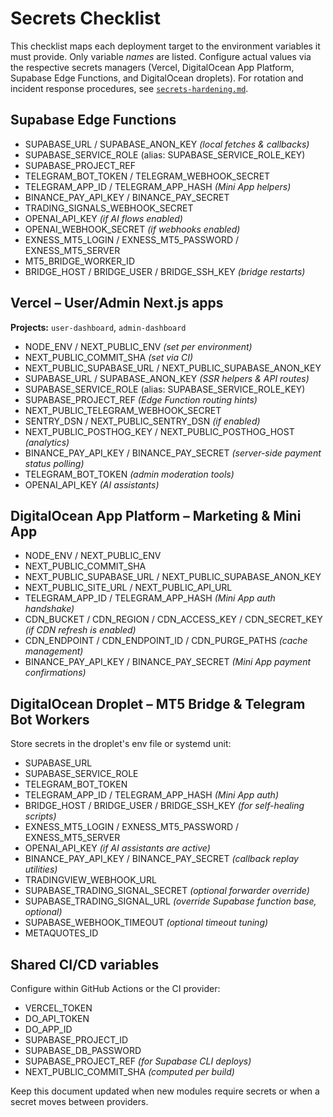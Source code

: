 # Secrets Checklist

This checklist maps each deployment target to the environment variables it must
provide. Only variable _names_ are listed. Configure actual values via the
respective secrets managers (Vercel, DigitalOcean App Platform, Supabase Edge
Functions, and DigitalOcean droplets). For rotation and incident response
procedures, see [`secrets-hardening.md`](./secrets-hardening.md).

## Supabase Edge Functions

- SUPABASE_URL / SUPABASE_ANON_KEY _(local fetches & callbacks)_
- SUPABASE_SERVICE_ROLE (alias: SUPABASE_SERVICE_ROLE_KEY)
- SUPABASE_PROJECT_REF
- TELEGRAM_BOT_TOKEN / TELEGRAM_WEBHOOK_SECRET
- TELEGRAM_APP_ID / TELEGRAM_APP_HASH _(Mini App helpers)_
- BINANCE_PAY_API_KEY / BINANCE_PAY_SECRET
- TRADING_SIGNALS_WEBHOOK_SECRET
- OPENAI_API_KEY _(if AI flows enabled)_
- OPENAI_WEBHOOK_SECRET _(if webhooks enabled)_
- EXNESS_MT5_LOGIN / EXNESS_MT5_PASSWORD / EXNESS_MT5_SERVER
- MT5_BRIDGE_WORKER_ID
- BRIDGE_HOST / BRIDGE_USER / BRIDGE_SSH_KEY _(bridge restarts)_

## Vercel – User/Admin Next.js apps

**Projects:** `user-dashboard`, `admin-dashboard`

- NODE_ENV / NEXT_PUBLIC_ENV _(set per environment)_
- NEXT_PUBLIC_COMMIT_SHA _(set via CI)_
- NEXT_PUBLIC_SUPABASE_URL / NEXT_PUBLIC_SUPABASE_ANON_KEY
- SUPABASE_URL / SUPABASE_ANON_KEY _(SSR helpers & API routes)_
- SUPABASE_SERVICE_ROLE (alias: SUPABASE_SERVICE_ROLE_KEY)
- SUPABASE_PROJECT_REF _(Edge Function routing hints)_
- NEXT_PUBLIC_TELEGRAM_WEBHOOK_SECRET
- SENTRY_DSN / NEXT_PUBLIC_SENTRY_DSN _(if enabled)_
- NEXT_PUBLIC_POSTHOG_KEY / NEXT_PUBLIC_POSTHOG_HOST _(analytics)_
- BINANCE_PAY_API_KEY / BINANCE_PAY_SECRET _(server-side payment status
  polling)_
- TELEGRAM_BOT_TOKEN _(admin moderation tools)_
- OPENAI_API_KEY _(AI assistants)_

## DigitalOcean App Platform – Marketing & Mini App

- NODE_ENV / NEXT_PUBLIC_ENV
- NEXT_PUBLIC_COMMIT_SHA
- NEXT_PUBLIC_SUPABASE_URL / NEXT_PUBLIC_SUPABASE_ANON_KEY
- NEXT_PUBLIC_SITE_URL / NEXT_PUBLIC_API_URL
- TELEGRAM_APP_ID / TELEGRAM_APP_HASH _(Mini App auth handshake)_
- CDN_BUCKET / CDN_REGION / CDN_ACCESS_KEY / CDN_SECRET_KEY _(if CDN refresh is
  enabled)_
- CDN_ENDPOINT / CDN_ENDPOINT_ID / CDN_PURGE_PATHS _(cache management)_
- BINANCE_PAY_API_KEY / BINANCE_PAY_SECRET _(Mini App payment confirmations)_

## DigitalOcean Droplet – MT5 Bridge & Telegram Bot Workers

Store secrets in the droplet's env file or systemd unit:

- SUPABASE_URL
- SUPABASE_SERVICE_ROLE
- TELEGRAM_BOT_TOKEN
- TELEGRAM_APP_ID / TELEGRAM_APP_HASH _(Mini App auth)_
- BRIDGE_HOST / BRIDGE_USER / BRIDGE_SSH_KEY _(for self-healing scripts)_
- EXNESS_MT5_LOGIN / EXNESS_MT5_PASSWORD / EXNESS_MT5_SERVER
- OPENAI_API_KEY _(if AI assistants are active)_
- BINANCE_PAY_API_KEY / BINANCE_PAY_SECRET _(callback replay utilities)_
- TRADINGVIEW_WEBHOOK_URL
- SUPABASE_TRADING_SIGNAL_SECRET _(optional forwarder override)_
- SUPABASE_TRADING_SIGNAL_URL _(override Supabase function base, optional)_
- SUPABASE_WEBHOOK_TIMEOUT _(optional timeout tuning)_
- METAQUOTES_ID

## Shared CI/CD variables

Configure within GitHub Actions or the CI provider:

- VERCEL_TOKEN
- DO_API_TOKEN
- DO_APP_ID
- SUPABASE_PROJECT_ID
- SUPABASE_DB_PASSWORD
- SUPABASE_PROJECT_REF _(for Supabase CLI deploys)_
- NEXT_PUBLIC_COMMIT_SHA _(computed per build)_

Keep this document updated when new modules require secrets or when a secret
moves between providers.
